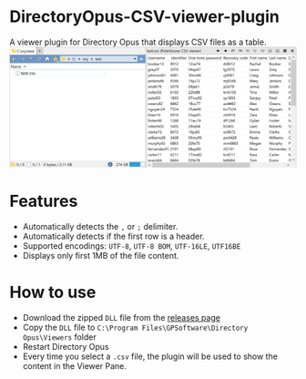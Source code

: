 # DirectoryOpus-CSV-viewer-plugin
A viewer plugin for Directory Opus that displays CSV files as a table.
![Screenshot](doc/screenshot.png)

# Features
* Automatically detects the `,` or `;` delimiter.
* Automatically detects if the first row is a header.
* Supported encodings: `UTF-8`, `UTF-8 BOM`, `UTF-16LE`, `UTF16BE`
* Displays only first 1MB of the file content.

# How to use
* Download the zipped `DLL` file from the [releases page](https://github.com/PolarGoose/DirectoryOpus-CSV-viewer-plugin/releases)
* Copy the `DLL` file to `C:\Program Files\GPSoftware\Directory Opus\Viewers` folder
* Restart Directory Opus
* Every time you select a `.csv` file, the plugin will be used to show the content in the Viewer Pane.
